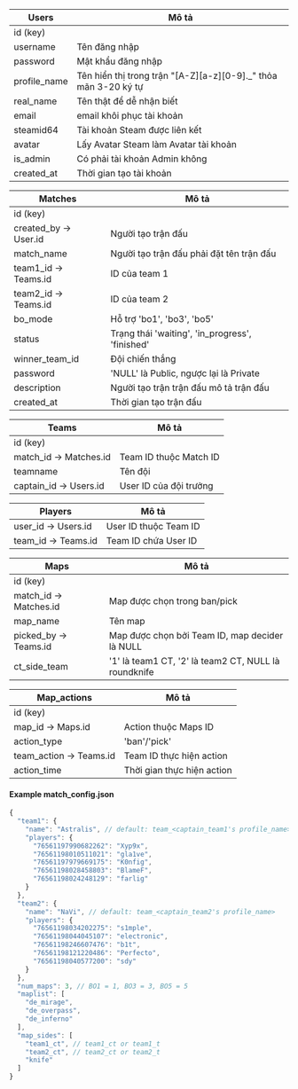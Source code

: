 | Users | Mô tả |
|-|-|
| id (key) |
| username | Tên đăng nhập |
| password | Mật khẩu đăng nhập |
| profile_name | Tên hiển thị trong trận "[A-Z][a-z][0-9]._" thỏa mãn 3-20 ký tự |
| real_name | Tên thật để dễ nhận biết |
| email | email khôi phục tài khoản |
| steamid64 | Tài khoản Steam được liên kết |
| avatar | Lấy Avatar Steam làm Avatar tài khoản |
| is_admin | Có phải tài khoản Admin không |
| created_at | Thời gian tạo tài khoản |

| Matches | Mô tả |
|-|-|
| id (key) |
| created_by -> User.id | Người tạo trận đấu |
| match_name | Người tạo trận đấu phải đặt tên trận đấu |
| team1_id -> Teams.id | ID của team 1
| team2_id -> Teams.id | ID của team 2
| bo_mode | Hỗ trợ 'bo1', 'bo3', 'bo5'
| status | Trạng thái 'waiting', 'in_progress', 'finished'
| winner_team_id | Đội chiến thắng |
| password | 'NULL' là Public, ngược lại là Private |
| description | Người tạo trận trận đấu mô tả trận đấu |
| created_at | Thời gian tạo trận đấu |

| Teams | Mô tả |
|-|-|
| id (key) |
| match_id -> Matches.id | Team ID thuộc Match ID
| teamname | Tên đội
| captain_id -> Users.id | User ID của đội trưởng

| Players | Mô tả |
|-|-|
| user_id -> Users.id | User ID thuộc Team ID
| team_id -> Teams.id | Team ID chứa User ID

| Maps | Mô tả |
|-|-|
| id (key) |
| match_id -> Matches.id | Map được chọn trong ban/pick |
| map_name | Tên map |
| picked_by -> Teams.id | Map được chọn bởi Team ID, map decider là NULL |
| ct_side_team | '1' là team1 CT, '2' là team2 CT, NULL là roundknife |

| Map_actions | Mô tả |
|-|-|
| id (key) |
| map_id -> Maps.id | Action thuộc Maps ID |
| action_type | 'ban'/'pick' |
| team_action -> Teams.id | Team ID thực hiện action |
| action_time | Thời gian thực hiện action |

#### Example match_config.json
```javascript
{
  "team1": {
    "name": "Astralis", // default: team_<captain_team1's profile_name>
    "players": {
      "76561197990682262": "Xyp9x",
      "76561198010511021": "gla1ve",
      "76561197979669175": "K0nfig",
      "76561198028458803": "BlameF",
      "76561198024248129": "farlig"
    }
  },
  "team2": {
    "name": "NaVi", // default: team_<captain_team2's profile_name>
    "players": {
      "76561198034202275": "s1mple",
      "76561198044045107": "electronic",
      "76561198246607476": "b1t",
      "76561198121220486": "Perfecto",
      "76561198040577200": "sdy"
    }
  },
  "num_maps": 3, // BO1 = 1, BO3 = 3, BO5 = 5
  "maplist": [
    "de_mirage",
    "de_overpass",
    "de_inferno"
  ],
  "map_sides": [
    "team1_ct", // team1_ct or team1_t
    "team2_ct", // team2_ct or team2_t
    "knife"
  ]
}
```